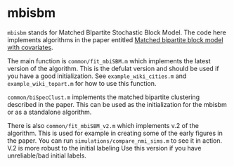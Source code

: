 # mbisbm

`mbisbm` stands for Matched BIpartite Stochastic Block Model.
The code here implements algorithms in the paper entitled
[Matched bipartite block model with covariates](https://arxiv.org/abs/1703.04943). 

The main function is `common/fit_mbiSBM.m` which implements the latest version of the algorithm.
This is the defulat version and should be used if you have a good initialization. 
See `example_wiki_cities.m` and `example_wiki_topart.m` for how to use this function.

`common/biSpecClust.m` implements the matched bipartite clustering described in the paper.
This can be used as the initialization for the mbisbm or as a standalone algorithm.

There is also `common/fit_mbiSBM_v2.m` which implements v.2 of the algorithm. This is used for example
in creating some of the early figures in the paper. You can run `simulations/compare_nmi_sims.m`
to see it in action. V.2 is more robust to the initial labeling 
Use this version if you have unreliable/bad initial labels.
